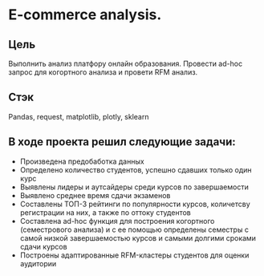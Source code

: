 

# E-commerce analysis.

## Цель
Выполнить анализ платфору онлайн образования. Провести ad-hoc запрос для когортного анализа  и провети RFM анализ.

## Стэк
Pandas, request, matplotlib, plotly, sklearn


## В ходе проекта решил следующие задачи:
 * Произведена предобаботка данных  
 * Определено количество студентов, успешно сдавших только один курс  
 * Выявлены лидеры и аутсайдеры среди курсов по завершаемости  
 * Выявлено среднее время сдачи экзаменов  
 * Составлены ТОП-3 рейтинги по популярности курсов, количетсву регистрации на них, а также по оттоку студентов   
 * Составлена ad-hoc функция для построения когортного (семестрового анализа) и с ее помощью определены семестры с самой низкой завершаемостью курсов и самыми долгими сроками сдачи курсов  
 * Построены адаптированные RFM-кластеры студентов для оценки аудитории  
